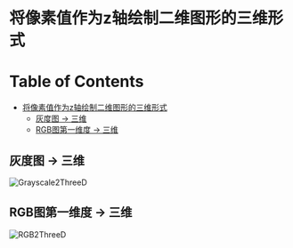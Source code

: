# 将像素值作为z轴绘制二维图形的三维形式

Table of Contents
=================

   * [将像素值作为z轴绘制二维图形的三维形式](#将像素值作为z轴绘制二维图形的三维形式)
      * [灰度图 -&gt; 三维](#灰度图---三维)
      * [RGB图第一维度 -&gt; 三维](#rgb图第一维度---三维)
      
      

## 灰度图 -> 三维

![Grayscale2ThreeD](ScreenShots/Grayscale2ThreeD.gif)

## RGB图第一维度 -> 三维

![RGB2ThreeD](ScreenShots/RGB2ThreeD.gif)